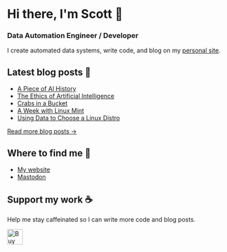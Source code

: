 # Hi there, I'm Scott 👋
### Data Automation Engineer / Developer
I create automated data systems, write code, and blog on my [personal site](https://scottk.mba/).

## Latest blog posts 📝
<!-- BLOG-POST-LIST:START -->
- [A Piece of AI History](http://scottk.mba/ai-history/)
- [The Ethics of Artificial Intelligence](http://scottk.mba/ai-ethics/)
- [Crabs in a Bucket](http://scottk.mba/crabs/)
- [A Week with Linux Mint](http://scottk.mba/linux-mint-first-impressions/)
- [Using Data to Choose a Linux Distro](http://scottk.mba/linux-poll/)
<!-- BLOG-POST-LIST:END -->
[Read more blog posts ->](https://scottk.mba/blog/)

## Where to find me 📍

- [My website](https://scottk.mba/)
- [Mastodon](https://fosstodon.org/@scoknig)

## Support my work ☕️
Help me stay caffeinated so I can write more code and blog posts. 

<a href='https://ko-fi.com/U7U8N02ZR' target='_blank'><img height='36' style='border:0px;height:36px;' src='https://storage.ko-fi.com/cdn/kofi3.png?v=3' border='0' alt='Buy Me a Coffee at ko-fi.com' /></a>
